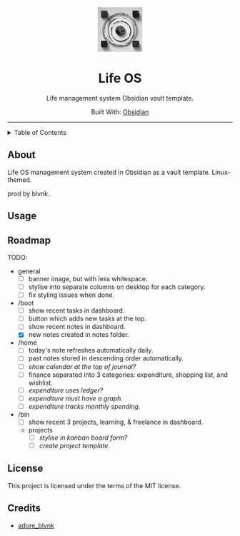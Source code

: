 <div align="center">
    <img src="img/life_OS_logo.png" width=100> <!-- Logo -->
    <h1>Life OS</h1> <!-- Title -->
    <p>
      Life management system Obsidian vault template.
    </p> <!-- Description -->
    <p>
      Built With: <a href="https://obsidian.md/">Obsidian</a>
    </p> <!-- Built With -->
</div>

---

<details>
<summary>Table of Contents</summary>

- [About](#about)
- [Usage](#usage)
- [Roadmap](#roadmap)
- [License](#license)
- [Credits](#credits)
</details>

## About

Life OS management system created in Obsidian as a vault template. Linux-themed.

prod by blvnk.

## Usage

## Roadmap

TODO:

- general
  - [ ] banner image, but with less whitespace.
  - [ ] stylise into separate columns on desktop for each category.
  - [ ] fix styling issues when done.
- /boot
  - [ ] show recent tasks in dashboard.
  - [ ] button which adds new tasks at the top.
  - [ ] show recent notes in dashboard.
  - [x] new notes created in notes folder.
- /home
  - [ ] today's note refreshes automatically daily.
  - [ ] past notes stored in descending order automatically.
  - [ ] *show calendar at the top of journal?*
  - [ ] finance separated into 3 categories: expenditure, shopping list, and wishlist.
  - [ ] *expenditure uses ledger?*
  - [ ] *expenditure must have a graph.*
  - [ ] *expenditure tracks monthly spending.*
- /bin
  - [ ] show recent 3 projects, learning, & freelance in dashboard.
  - projects
    - [ ] *stylise in kanban board form?*
    - [ ] *create project template.*

## License

This project is licensed under the terms of the MIT license.

## Credits

- [adore_blvnk](https://adore_blvnk)
